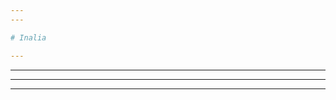 ```yaml
---
---

# Inalia

---
```


<!-- <Inalia :questionId="103487622" /> -->

---

<Inalia
  question="This is the question"
  type="text"
  :answers="['Answer 1', 'Answer 2', 'Answer 3', 'Answer 4']"
/>

---

<Inalia
  question="This is the question"
  type="single_select"
  :answers="[{ label: 'Answer 1', value: 3 }, { label: 'Answer 2', value: 4 }, { label: 'Answer 3', value: 5 }, { label: 'Answer 4', value: 6 }]"
/>

---

<Inalia
  question="Connaissez-vous UnJS ?"
  type="single_select"
  :answers="[
    { label: 'Je l\'utilise régulièrement', value: 0, color: '#4ade80' },
    { label: 'Oui mais de nom', value: 5, color: '#16a34a' },
    { label: 'Non', value: 20, color: '#166534' }
  ]"
/>
